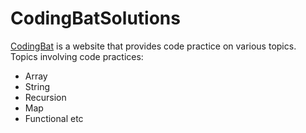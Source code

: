 # CodingBatSolutions

[CodingBat](https://codingbat.com/java) is a website that provides code practice on various topics. Topics involving code practices:
- Array
- String
- Recursion
- Map
- Functional etc

